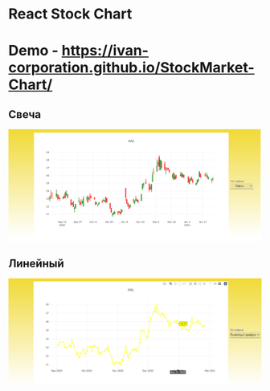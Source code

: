 # React Stock Chart
# Demo - https://ivan-corporation.github.io/StockMarket-Chart/
## Свеча
<img src="https://github.com/Ivan-Corporation/StockMarket-Chart/blob/main/1.png">

## Линейный
<img src="https://github.com/Ivan-Corporation/StockMarket-Chart/blob/main/2.png">
